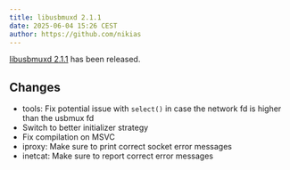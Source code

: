 ```yaml
---
title: libusbmuxd 2.1.1
date: 2025-06-04 15:26 CEST
author: https://github.com/nikias
---
```

[libusbmuxd 2.1.1](/#download-libusbmuxd) has been released.
<!-- excerpt -->
## Changes
* tools: Fix potential issue with `select()` in case the network fd is higher than the usbmux fd
* Switch to better initializer strategy
* Fix compilation on MSVC
* iproxy: Make sure to print correct socket error messages
* inetcat: Make sure to report correct error messages
